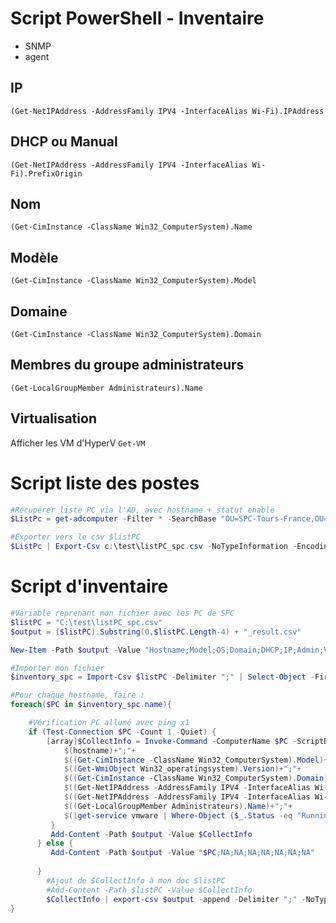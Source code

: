 # Script PowerShell - Inventaire

- SNMP
- agent

## IP
`(Get-NetIPAddress -AddressFamily IPV4 -InterfaceAlias Wi-Fi).IPAddress`

## DHCP ou Manual
`(Get-NetIPAddress -AddressFamily IPV4 -InterfaceAlias Wi-Fi).PrefixOrigin`

## Nom
`(Get-CimInstance -ClassName Win32_ComputerSystem).Name`

## Modèle
`(Get-CimInstance -ClassName Win32_ComputerSystem).Model`

## Domaine
`(Get-CimInstance -ClassName Win32_ComputerSystem).Domain`

## Membres du groupe administrateurs
`(Get-LocalGroupMember Administrateurs).Name` 

## Virtualisation
Afficher les VM d'HyperV
`Get-VM`


# Script liste des postes
``` powershell
#Récupérer liste PC via l'AD, avec hostname + statut enable
$ListPc = get-adcomputer -Filter * -SearchBase "OU=SPC-Tours-France,OU=Workstations,OU=_WABTEC-SITES,DC=ad,DC=wabtec,DC=com" -Properties hostname |Select-object hostname

#Exporter vers le csv $listPC
$ListPc | Export-Csv c:\test\listPC_spc.csv -NoTypeInformation -Encoding UTF8 -Delimiter ";" -Append
```

# Script d'inventaire
``` powershell
#Variable reprenant mon fichier avec les PC de SPC
$listPC = "C:\test\listPC_spc.csv"
$output = ($listPC).Substring(0,$listPC.Length-4) + "_result.csv"

New-Item -Path $output -Value "Hostname;Model;OS;Domain;DHCP;IP;Admin;Virtualisation`n" | out-null

#Importer mon fichier
$inventory_spc = Import-Csv $listPC -Delimiter ";" | Select-Object -First 15

#Pour chaque hostname, faire : 
foreach($PC in $inventory_spc.name){

    #Vérification PC allumé avec ping x1
    if (Test-Connection $PC -Count 1 -Quiet) {       
        [array]$CollectInfo = Invoke-Command -ComputerName $PC -ScriptBlock {
            $(hostname)+";"+
            $((Get-CimInstance -ClassName Win32_ComputerSystem).Model)+";"+
            $((Get-WmiObject Win32_operatingsystem).Version)+";"+
            $((Get-CimInstance -ClassName Win32_ComputerSystem).Domain)+";"+ 
            $((Get-NetIPAddress -AddressFamily IPV4 -InterfaceAlias Wi-Fi).PrefixOrigin)+";"+
            $((Get-NetIPAddress -AddressFamily IPV4 -InterfaceAlias Wi-Fi).IPAddress)+";"+ 
            $((Get-LocalGroupMember Administrateurs).Name)+";"+ 
            $((get-service vmware | Where-Object {$_.Status -eq "Running"}).DisplayName)
         }
         Add-Content -Path $output -Value $CollectInfo
      } else {
         Add-Content -Path $output -Value "$PC;NA;NA;NA;NA;NA;NA;NA"
      
      }
        #Ajout de $CollectInfo à mon doc $listPC
        #Add-Content -Path $listPC -Value $CollectInfo
        $CollectInfo | export-csv $output -append -Delimiter ";" -NoTypeInformation
}
```